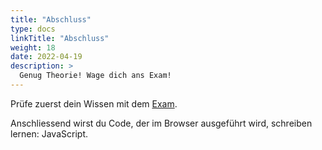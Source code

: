 ```yaml
---
title: "Abschluss"
type: docs
linkTitle: "Abschluss"
weight: 18
date: 2022-04-19
description: >
  Genug Theorie! Wage dich ans Exam!
---
```


Prüfe zuerst dein Wissen mit dem [Exam](../../../../exams/web/html_css/01_exam_html_css_rtm).

Anschliessend wirst du Code, der im Browser ausgeführt wird, schreiben lernen: JavaScript.



